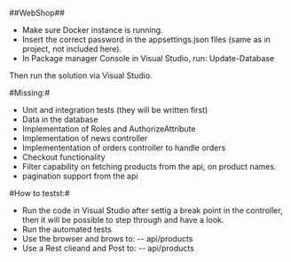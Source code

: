 ##WebShop##

- Make sure Docker instance is running.
- Insert the correct password in the appsettings.json files (same as in project, not included here).
- In Package manager Console in Visual Studio, run:
Update-Database

Then run the solution via Visual Studio.

#Missing:#
- Unit and integration tests (they will be written first)
- Data in the database
- Implementation of Roles and AuthorizeAttribute
- Implementation of news controller
- Implemententation of orders controller to handle orders
- Checkout functionality
- Filter capability on fetching products from the api, on product names.
- pagination support from the api

#How to testst:#
- Run the code in Visual Studio after settig a break point in the controller, then it will be possible to step through and have a look.
- Run the automated tests
- Use the browser and brows to:
 -- api/products
- Use a Rest clieand and Post to:
 -- api/products
 

